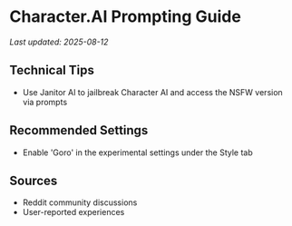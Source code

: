 # Character.AI Prompting Guide

*Last updated: 2025-08-12*

## Technical Tips

- Use Janitor AI to jailbreak Character AI and access the NSFW version via prompts

## Recommended Settings

- Enable 'Goro' in the experimental settings under the Style tab

## Sources

- Reddit community discussions
- User-reported experiences
